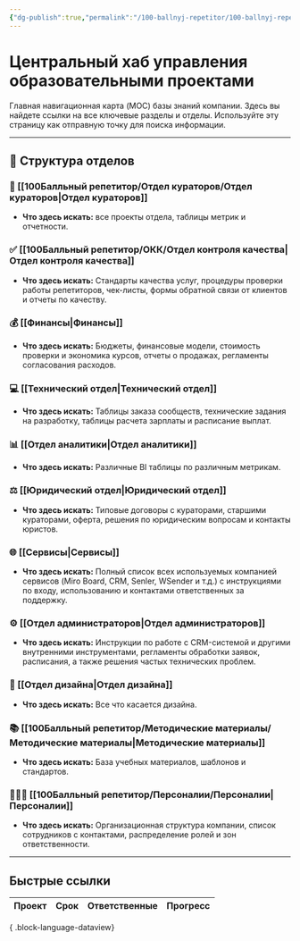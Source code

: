 ```yaml
---
{"dg-publish":true,"permalink":"/100-ballnyj-repetitor/100-ballnyj-repetitor/","tags":["#readme","gardenEntry"]}
---
```


# **Центральный хаб управления образовательными проектами**

Главная навигационная карта (MOC) базы знаний компании. Здесь вы найдете ссылки на все ключевые разделы и отделы. Используйте эту страницу как отправную точку для поиска информации.

---
## 🏢 Структура отделов

### 👥 [[100Балльный репетитор/Отдел кураторов/Отдел кураторов\|Отдел кураторов]]

*   **Что здесь искать:** все проекты отдела, таблицы метрик и отчетности.

### ✅ [[100Балльный репетитор/ОКК/Отдел контроля качества\|Отдел контроля качества]]

*   **Что здесь искать:** Стандарты качества услуг, процедуры проверки работы репетиторов, чек-листы, формы обратной связи от клиентов и отчеты по качеству.

### 💰 [[Финансы\|Финансы]]

*   **Что здесь искать:** Бюджеты, финансовые модели, стоимость проверки и экономика курсов, отчеты о продажах, регламенты согласования расходов.

### 💻 [[Технический отдел\|Технический отдел]]

*   **Что здесь искать:** Таблицы заказа сообществ, технические задания на разработку, таблицы расчета зарплаты и расписание выплат.
### 📊 [[Отдел аналитики\|Отдел аналитики]]

*   **Что здесь искать:** Различные BI таблицы по различным метрикам.
### ⚖️ [[Юридический отдел\|Юридический отдел]]

*   **Что здесь искать:** Типовые договоры с кураторами, старшими кураторами, оферта, решения по юридическим вопросам и контакты юристов.
### 🌐 [[Сервисы\|Сервисы]]

*   **Что здесь искать:** Полный список всех используемых компанией сервисов (Miro Board, CRM, Senler, WSender и т.д.) с инструкциями по входу, использованию и контактами ответственных за поддержку.
### ⚙️ [[Отдел администраторов\|Отдел администраторов]]

*   **Что здесь искать:** Инструкции по работе с CRM-системой и другими внутренними инструментами, регламенты обработки заявок, расписания, а также решения частых технических проблем.
### 🎨 [[Отдел дизайна\|Отдел дизайна]]

*   **Что здесь искать:** Все что касается дизайна.
### 📚 [[100Балльный репетитор/Методические материалы/Методические материалы\|Методические материалы]]

*   **Что здесь искать:** База учебных материалов, шаблонов и стандартов.
### 🧑‍🤝‍🧑 [[100Балльный репетитор/Персоналии/Персоналии\|Персоналии]]

*   **Что здесь искать:** Организационная структура компании, список сотрудников с контактами, распределение ролей и зон ответственности.

---
## Быстрые ссылки
| Проект | Срок | Ответственные | Прогресс |
| ------ | ---- | ------------- | -------- |

{ .block-language-dataview}
